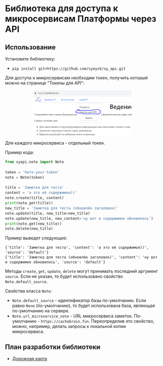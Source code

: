 # Библиотека для доступа к микросервисам Платформы через API

## Использование

Установите библиотеку:
- `pip install git+https://github.com/syeysk/sy_api.git`

Для доступа к микросервисам необходим токен, получить который можно на странице "Токены для API":
<p align="center"><img src="getting_token_item.png" align="middle" width="65%"></p>

Для каждого микросервиса - отдельный токен.

Пример кода:
```python
from syapi.note import Note

token = 'here-your-token'
note = Note(token)

title = 'Заметка для теста'
content = 'а это её содержимое))'
note.create(title, content)
print(note.get(title))
new_title = 'Заметка для теста (обновлён заголовок)'
note.update(title, new_title=new_title)
note.update(new_title, new_content='ну вот и содержимое обновилось')
print(note.get(new_title))
note.delete(new_title)
```

Пример выведет следующее:
```plain
{'title': 'Заметка для теста', 'content': 'а это её содержимое))', 'source': 'default'}
{'title': 'Заметка для теста (обновлён заголовок)', 'content': 'ну вот и содержимое обновилось', 'source': 'default'}
```

Методы `create`, `get`, `update`, `delete` могут принимать последний аргумент `source`.
Если не указан, то будет использовано свойство `Note.default_source`.

Свойства класса `Note`:
- `Note.default_source` - идентификатор базы по-умолчанию. Если равно `None` (по-умолчанию),
  то будет использована база, являющая по-умолчанию на сервере.
- `Note.url_microservice_note` - URL микросервиса заметок. По-умолчанию - `https://cachebrain.fun`.
  Переопределив это свойство, можно, например, делать запросы к локальной копии микросервиса.

## План разработки библиотеки

- [Дорожная карта](ROADMAP.md)